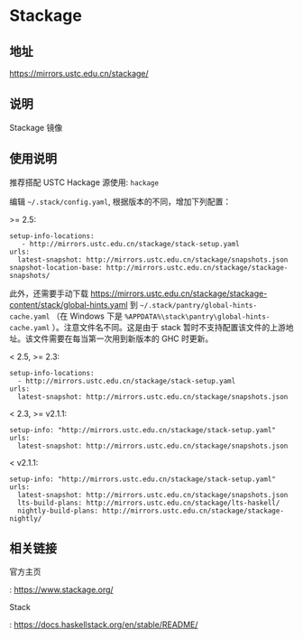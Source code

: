 # Stackage

## 地址

<https://mirrors.ustc.edu.cn/stackage/>

## 说明

Stackage 镜像

## 使用说明

推荐搭配 USTC Hackage 源使用: `hackage`

编辑 `~/.stack/config.yaml`, 根据版本的不同，增加下列配置：

\>= 2.5:

    setup-info-locations:
       - http://mirrors.ustc.edu.cn/stackage/stack-setup.yaml
    urls:
      latest-snapshot: http://mirrors.ustc.edu.cn/stackage/snapshots.json
    snapshot-location-base: http://mirrors.ustc.edu.cn/stackage/stackage-snapshots/

此外，还需要手动下载
<https://mirrors.ustc.edu.cn/stackage/stackage-content/stack/global-hints.yaml>
到 `~/.stack/pantry/global-hints-cache.yaml` （在 Windows 下是
`%APPDATA%\stack\pantry\global-hints-cache.yaml`
）。注意文件名不同。这是由于 stack
暂时不支持配置该文件的上游地址。该文件需要在每当第一次用到新版本的 GHC
时更新。

\< 2.5, \>= 2.3:

    setup-info-locations:
      - http://mirrors.ustc.edu.cn/stackage/stack-setup.yaml
    urls:
      latest-snapshot: http://mirrors.ustc.edu.cn/stackage/snapshots.json

\< 2.3, \>= v2.1.1:

    setup-info: "http://mirrors.ustc.edu.cn/stackage/stack-setup.yaml"
    urls:
      latest-snapshot: http://mirrors.ustc.edu.cn/stackage/snapshots.json

\< v2.1.1:

    setup-info: "http://mirrors.ustc.edu.cn/stackage/stack-setup.yaml"
    urls:
      latest-snapshot: http://mirrors.ustc.edu.cn/stackage/snapshots.json
      lts-build-plans: http://mirrors.ustc.edu.cn/stackage/lts-haskell/
      nightly-build-plans: http://mirrors.ustc.edu.cn/stackage/stackage-nightly/

## 相关链接

官方主页

:   <https://www.stackage.org/>

Stack

:   <https://docs.haskellstack.org/en/stable/README/>
